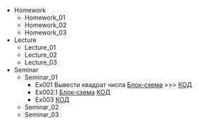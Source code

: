 - Homework
    - Homework_01
    - Homework_02
    - Homework_03
- Lecture
    - Lecture_01
    - Lecture_02
    - Lecture_03
- Seminar
    - Seminar_01
        - Ex001 
        Вывести квадрат числа [Блок-схема](Seminars/Seminar_01/Ex_001/diagram.drawio.png) >>> [КОД](Seminars/Seminar_01/Ex_001/Program.cs)
        - Ex002.1 [Блок-схема](Seminars/Seminar_01/Ex_002.1/diagram.drawio.png) [КОД](Seminars/Seminar_01/Ex_002.1/Program.cs)
        - Ex003 [КОД](Seminars/Seminar_01/Ex_003/Program.cs)
    - Seminar_02
    - Seminar_03